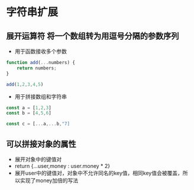# 字符串扩展

## 展开运算符 将一个数组转为用逗号分隔的参数序列

* 用于函数接收多个参数

```javascript
function add(...numbers) {
    return numbers;
}

add(1,2,3,4,5)
```

* 用于拼接数组和字符串
  
```javascript
const a = [1,2,3]
const b = [4,5,6]

const c = [...a,...b,"7]
```

## 可以拼接对象的属性

* 展开对象中的键值对
* return {...user,money : user.money * 2}
* 展开user中的键值对，对象中不允许同名的key值，相同key值会被覆盖，所以实现了money加倍的写法